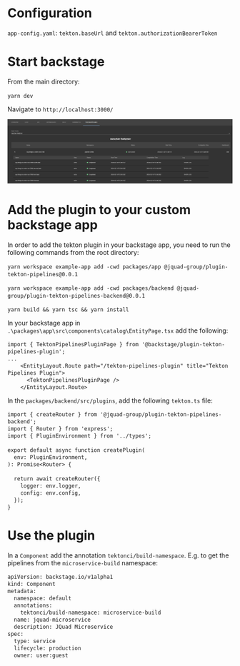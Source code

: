 # Configuration

`app-config.yaml`: `tekton.baseUrl` and `tekton.authorizationBearerToken` 

# Start backstage 

From the main directory: 

 `yarn dev`

Navigate to `http://localhost:3000/` 

![Dashboard](https://github.com/jquad-group/backstage-jquad/blob/main/img/tekton.png)



# Add the plugin to your custom backstage app

In order to add the tekton plugin in your backstage app, you need to run the following commands from the root directory:

`yarn workspace example-app add -cwd packages/app @jquad-group/plugin-tekton-pipelines@0.0.1`

`yarn workspace example-app add -cwd packages/backend @jquad-group/plugin-tekton-pipelines-backend@0.0.1`

`yarn build && yarn tsc && yarn install` 

In your backstage app in `.\packages\app\src\components\catalog\EntityPage.tsx` add the following:
 

```
import { TektonPipelinesPluginPage } from '@backstage/plugin-tekton-pipelines-plugin';
...
    <EntityLayout.Route path="/tekton-pipelines-plugin" title="Tekton Pipelines Plugin">
      <TektonPipelinesPluginPage />
    </EntityLayout.Route>    
```

In the `packages/backend/src/plugins`, add the following `tekton.ts` file:

```
import { createRouter } from '@jquad-group/plugin-tekton-pipelines-backend';
import { Router } from 'express';
import { PluginEnvironment } from '../types';

export default async function createPlugin(
  env: PluginEnvironment,
): Promise<Router> {

  return await createRouter({
    logger: env.logger,
    config: env.config,
  });
}
```

# Use the plugin

In a `Component` add the annotation `tektonci/build-namespace`. E.g. to get the pipelines from the `microservice-build` namespace:

```
apiVersion: backstage.io/v1alpha1
kind: Component
metadata:
  namespace: default
  annotations:
    tektonci/build-namespace: microservice-build
  name: jquad-microservice
  description: JQuad Microservice
spec:
  type: service
  lifecycle: production
  owner: user:guest
```
